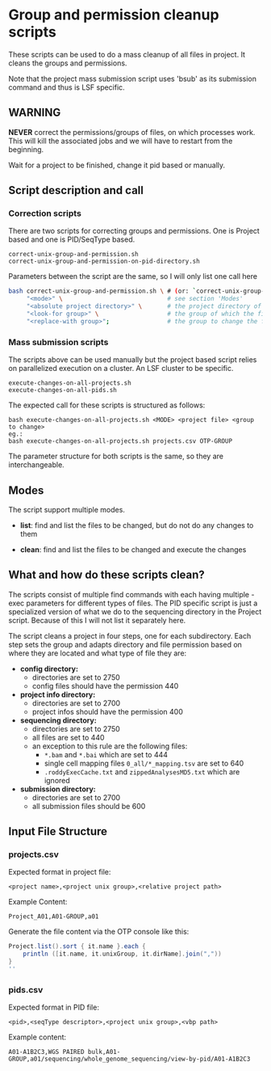 <!--
  ~ Copyright 2011-2020 The OTP authors
  ~
  ~ Permission is hereby granted, free of charge, to any person obtaining a copy
  ~ of this software and associated documentation files (the "Software"), to deal
  ~ in the Software without restriction, including without limitation the rights
  ~ to use, copy, modify, merge, publish, distribute, sublicense, and/or sell
  ~ copies of the Software, and to permit persons to whom the Software is
  ~ furnished to do so, subject to the following conditions:
  ~
  ~ The above copyright notice and this permission notice shall be included in all
  ~ copies or substantial portions of the Software.
  ~
  ~ THE SOFTWARE IS PROVIDED "AS IS", WITHOUT WARRANTY OF ANY KIND, EXPRESS OR
  ~ IMPLIED, INCLUDING BUT NOT LIMITED TO THE WARRANTIES OF MERCHANTABILITY,
  ~ FITNESS FOR A PARTICULAR PURPOSE AND NONINFRINGEMENT. IN NO EVENT SHALL THE
  ~ AUTHORS OR COPYRIGHT HOLDERS BE LIABLE FOR ANY CLAIM, DAMAGES OR OTHER
  ~ LIABILITY, WHETHER IN AN ACTION OF CONTRACT, TORT OR OTHERWISE, ARISING FROM,
  ~ OUT OF OR IN CONNECTION WITH THE SOFTWARE OR THE USE OR OTHER DEALINGS IN THE
  ~ SOFTWARE.
  -->


# Group and permission cleanup scripts

These scripts can be used to do a mass cleanup of all files in project. It cleans the groups and permissions.

Note that the project mass submission script uses 'bsub' as its submission command and thus is LSF specific.

## WARNING

**NEVER** correct the permissions/groups of files, on which processes work. This will kill the associated jobs and we
will have to restart from the beginning.

Wait for a project to be finished, change it pid based or manually.


## Script description and call

### Correction scripts

There are two scripts for correcting groups and permissions. One is Project based and one is PID/SeqType based.

```
correct-unix-group-and-permission.sh
correct-unix-group-and-permission-on-pid-directory.sh
```

Parameters between the script are the same, so I will only list one call here

```bash
bash correct-unix-group-and-permission.sh \ # (or: `correct-unix-group-and-permission-on-pid-directory.sh`)
     "<mode>" \                             # see section 'Modes'
     "<absolute project directory>" \       # the project directory of the wanted project
     "<look-for group>" \                   # the group of which the files should be changed
     "<replace-with group>";                # the group to change the found files to
```

### Mass submission scripts

The scripts above can be used manually but the project based script relies on parallelized execution on a cluster. An
LSF cluster to be specific.

```
execute-changes-on-all-projects.sh
execute-changes-on-all-pids.sh
```

The expected call for these scripts is structured as follows:

```
bash execute-changes-on-all-projects.sh <MODE> <project file> <group to change>
eg.:
bash execute-changes-on-all-projects.sh projects.csv OTP-GROUP
```

The parameter structure for both scripts is the same, so they are interchangeable.


## Modes

The script support multiple modes.

- **list**: find and list the files to be changed, but do not do any changes to them

- **clean**: find and list the files to be changed and execute the changes


## What and how do these scripts clean?

The scripts consist of multiple find commands with each having multiple -exec parameters for different types of files.
The PID specific script is just a specialized version of what we do to the sequencing directory in the Project script.
Because of this I will not list it separately here.

The script cleans a project in four steps, one for each subdirectory. Each step sets the group and adapts directory and
file permission based on where they are located and what type of file they are:

  - **config directory:**
    - directories are set to 2750
    - config files should have the permission 440
  - **project info directory:**
    - directories are set to 2700
    - project infos should have the permission 400
  - **sequencing directory:**
    - directories are set to 2750
    - all files are set to 440
    - an exception to this rule are the following files:
      - `*.bam` and `*.bai` which are set to 444
      - single cell mapping files `0_all/*_mapping.tsv` are set to 640
      - `.roddyExecCache.txt` and `zippedAnalysesMD5.txt` which are ignored
  - **submission directory:**
    - directories are set to 2700
    - all submission files should be 600

## Input File Structure

### projects.csv

Expected format in project file:
```
<project name>,<project unix group>,<relative project path>
```

Example Content:
```
Project_A01,A01-GROUP,a01
```

Generate the file content via the OTP console like this:

```groovy
Project.list().sort { it.name }.each {
    println ([it.name, it.unixGroup, it.dirName].join(","))
}
''
```

### pids.csv

Expected format in PID file:
```
<pid>,<seqType descriptor>,<project unix group>,<vbp path>
```

Example content:
```
A01-A1B2C3,WGS PAIRED bulk,A01-GROUP,a01/sequencing/whole_genome_sequencing/view-by-pid/A01-A1B2C3
```
